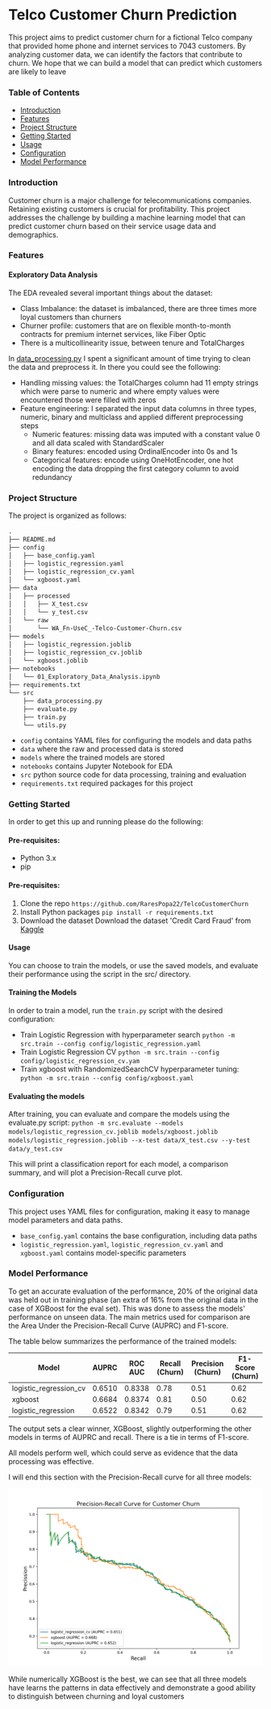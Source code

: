# Telco Customer Churn Prediction

This project aims to predict customer churn for a fictional Telco company that provided home phone and internet services to 
7043 customers. By analyzing customer data, we can identify the factors that contribute to churn. We hope that we can build
a model that can predict which customers are likely to leave

### Table of Contents

* [Introduction](#introduction)
* [Features](#features)
* [Project Structure](#project-structure)
* [Getting Started](#getting-started)
* [Usage](#usage)
* [Configuration](#configuration)
* [Model Performance](#model-performance)

### Introduction

Customer churn is a major challenge for telecommunications companies. Retaining existing customers is crucial for profitability.
This project addresses the challenge by building a machine learning model that can predict customer churn based on their
service usage data and demographics.

### Features

#### Exploratory Data Analysis

The EDA revealed several important things about the dataset:

* Class Imbalance: the dataset is imbalanced, there are three times more loyal customers than churners
* Churner profile: customers that are on flexible month-to-month contracts for premium internet services, like Fiber Optic
* There is a multicollinearity issue, between tenure and TotalCharges

In [data_processing.py](src/data_processing.py) I spent a significant amount of time trying to clean the data and preprocess it.
In there you could see the following:
* Handling missing values: the TotalCharges column had 11 empty strings which were parse to numeric and where empty values were encountered those were filled with zeros
* Feature engineering: I separated the input data columns in three types, numeric, binary and multiclass and applied different preprocessing steps
  * Numeric features: missing data was imputed with a constant value 0 and all data scaled with StandardScaler
  * Binary features: encoded using OrdinalEncoder into 0s and 1s
  * Categorical features: encode using OneHotEncoder, one hot encoding the data dropping the first category column to avoid redundancy


### Project Structure

The project is organized as follows:
```
.
├── README.md
├── config
│   ├── base_config.yaml
│   ├── logistic_regression.yaml
│   ├── logistic_regression_cv.yaml
│   └── xgboost.yaml
├── data
│   ├── processed
│   │   ├── X_test.csv
│   │   └── y_test.csv
│   └── raw
│       └── WA_Fn-UseC_-Telco-Customer-Churn.csv
├── models
│   ├── logistic_regression.joblib
│   ├── logistic_regression_cv.joblib
│   └── xgboost.joblib
├── notebooks
│   └── 01_Exploratory_Data_Analysis.ipynb
├── requirements.txt
└── src
    ├── data_processing.py
    ├── evaluate.py
    ├── train.py
    └── utils.py
```
* `config` contains YAML files for configuring the models and data paths
* `data` where the raw and processed data is stored
* `models` where the trained models are stored
* `notebooks` contains Jupyter Notebook for EDA
* `src` python source code for data processing, training and evaluation
* `requirements.txt` required packages for this project

### Getting Started

In order to get this up and running please do the following:

#### Pre-requisites:

* Python 3.x
* pip

#### Pre-requisites:

1. Clone the repo
    `https://github.com/RaresPopa22/TelcoCustomerChurn`
2. Install Python packages
    `pip install -r requirements.txt`
3. Download the dataset
    Download the dataset 'Credit Card Fraud' from [Kaggle](https://www.kaggle.com/datasets/blastchar/telco-customer-churn#:~:text=Download)


#### Usage

You can choose to train the models, or use the saved models, and evaluate their performance using the script in the src/
directory.

#### Training the Models

In order to train a model, run the `train.py` script with the desired configuration:

* Train Logistic Regression with hyperparameter search
    `python -m src.train --config config/logistic_regression.yaml`
* Train Logistic Regression CV
    `python -m src.train --config config/logistic_regression_cv.yam`
* Train xgboost with RandomizedSearchCV hyperparameter tuning:
    `python -m src.train --config config/xgboost.yaml`

#### Evaluating the models

After training, you can evaluate and compare the models using the evaluate.py script:
    `python -m src.evaluate --models models/logistic_regression_cv.joblib models/xgboost.joblib models/logistic_regression.joblib --x-test data/X_test.csv --y-test data/y_test.csv`

This will print a classification report for each model, a comparison summary, and will plot a Precision-Recall curve plot.

### Configuration

This project uses YAML files for configuration, making it easy to manage model parameters and data paths.

* `base_config.yaml` contains the base configuration, including data paths
* `logistic_regression.yaml`, `logistic_regression_cv.yaml` and `xgboost.yaml` contains model-specific parameters

### Model Performance

To get an accurate evaluation of the performance, 20% of the original data was held out in training phase (an extra of 
16% from the original data in the case of XGBoost for the eval set). This was done to assess the models' performance on
unseen data. The main metrics used for comparison are the Area Under the Precision-Recall Curve (AUPRC) and F1-score.

The table below summarizes the performance of the trained models:

| Model   | AUPRC  | ROC AUC      | Recall (Churn) | Precision (Churn) | F1-Score (Churn) |
|---------|--------|--------------|----------------|-------------------|------------------|
| logistic_regression_cv | 0.6510 | 0.8338 |  0.78          | 0.51 |  0.62 |
| xgboost | 0.6684 | 0.8374  |  0.81         | 0.50 |  0.62 |
| logistic_regression    | 0.6522 |  0.8342 |  0.79          |  0.51  | 0.62 |


The output sets a clear winner, XGBoost, slightly outperforming the other models in terms of AUPRC and recall. There is 
a tie in terms of F1-score.

All models perform well, which could serve as evidence that the data processing was effective.

I will end this section with the Precision-Recall curve for all three models:

![img_1.png](img_1.png)

While numerically XGBoost is the best, we can see that all three models have learns the patterns in data effectively and 
demonstrate a good ability to distinguish between churning and loyal customers



